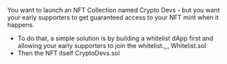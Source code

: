 You want to launch an NFT Collection named Crypto Devs - but you want your early supporters to get guaranteed access to your NFT mint when it happens.


- To do that, a simple solution is by building a whitelist dApp first and allowing your early supporters to join the whitelist.,,, Whitelist.sol
- Then the NFT itself CryptoDevs.sol